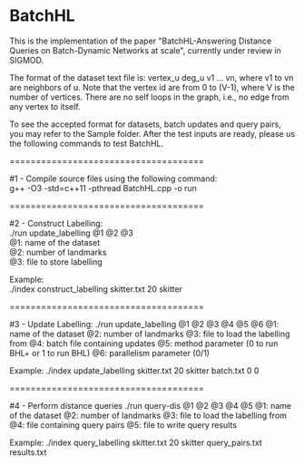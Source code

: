 # BatchHL

This is the implementation of the paper "BatchHL-Answering Distance Queries on Batch-Dynamic Networks at scale", currently under review in SIGMOD. 

The format of the dataset text file is: 
vertex_u deg_u v1 ... vn, where v1 to vn are neighbors of u. Note that the vertex id are from 0 to (V-1), where V is the number of vertices. There are no self loops in the graph, i.e., no edge from any vertex to itself. 

To see the accepted format for datasets, batch updates and query pairs, you may refer to the Sample folder. After the test inputs are ready, please us the following commands to test BatchHL.

=====================================

#1 - Compile source files using the following command:<br/>
g++ -O3 -std=c++11 -pthread BatchHL.cpp -o run

=====================================

#2 - Construct Labelling:<br/>
./run update_labelling @1 @2 @3<br/>
@1: name of the dataset<br/>
@2: number of landmarks<br/>
@3: file to store labelling

Example:<br/>
./index construct_labelling skitter.txt 20 skitter

=====================================

#3 - Update Labelling:
./run update_labelling @1 @2 @3 @4 @5 @6
@1: name of the dataset
@2: number of landmarks
@3: file to load the labelling from
@4: batch file containing updates
@5: method parameter (0 to run BHL+ or 1 to run BHL)
@6: parallelism parameter (0/1)

Example:
./index update_labelling skitter.txt 20 skitter batch.txt 0 0

=====================================

#4 - Perform distance queries
./run query-dis @1 @2 @3 @4 @5
@1: name of the dataset
@2: number of landmarks
@3: file to load the labelling from
@4: file containing query pairs
@5: file to write query results

Example:
./index query_labelling skitter.txt 20 skitter query_pairs.txt results.txt










